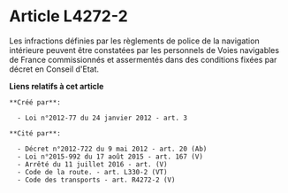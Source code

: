 # Article L4272-2

Les infractions définies par les règlements de police de la navigation intérieure peuvent être constatées par les personnels
de Voies navigables de France commissionnés et assermentés dans des conditions fixées par décret en Conseil d'Etat.

**Liens relatifs à cet article**

	**Créé par**:

	  - Loi n°2012-77 du 24 janvier 2012 - art. 3

	**Cité par**:

	  - Décret n°2012-722 du 9 mai 2012 - art. 20 (Ab)
	  - Loi n°2015-992 du 17 août 2015 - art. 167 (V)
	  - Arrêté du 11 juillet 2016 - art. (V)
	  - Code de la route. - art. L330-2 (VT)
	  - Code des transports - art. R4272-2 (V)

